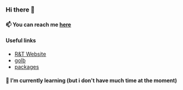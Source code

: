### Hi there 👋

#### 📫 You can reach me [here](https://its-just-nans.github.io/links/)

#### Useful links

- [R&T Website](https://its-just-nans.github.io/rt/)
- [golb](https://its-just-nans.github.io/golb/)
- [packages](https://its-just-nans.github.io/lab/packages/)

#### 🌱 I’m currently learning (but i don't have much time at the moment)
